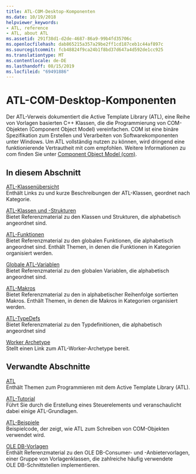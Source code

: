 ```yaml
---
title: ATL-COM-Desktop-Komponenten
ms.date: 10/19/2018
helpviewer_keywords:
- ATL, reference
- ATL, about ATL
ms.assetid: 291f38d1-d2de-4687-86a9-99b4fd35706c
ms.openlocfilehash: dab865215a357a29be2ff1cd187ceb1c44af897c
ms.sourcegitcommit: fcb48824f9ca24b1f8bd37d647a4d592de1cc925
ms.translationtype: MT
ms.contentlocale: de-DE
ms.lasthandoff: 08/15/2019
ms.locfileid: "69491886"
---
```

# <a name="atl-com-desktop-components"></a>ATL-COM-Desktop-Komponenten

Der ATL-Verweis dokumentiert die Active Template Library (ATL), eine Reihe von Vorlagen basierten C++ Klassen, die die Programmierung von COM-Objekten (Component Object Model) vereinfachen. COM ist eine binäre Spezifikation zum Erstellen und Verarbeiten von Softwarekomponenten unter Windows. Um ATL vollständig nutzen zu können, wird dringend eine funktionierende Vertrautheit mit com empfohlen. Weitere Informationen zu com finden Sie unter [Component Object Model (com)](/windows/win32/com/component-object-model--com--portal).

## <a name="in-this-section"></a>In diesem Abschnitt

[ATL-Klassenübersicht](../atl/atl-class-overview.md)<br/>
Enthält Links zu und kurze Beschreibungen der ATL-Klassen, geordnet nach Kategorie.

[ATL-Klassen und -Strukturen](../atl/reference/atl-classes.md)<br/>
Bietet Referenzmaterial zu den Klassen und Strukturen, die alphabetisch angeordnet sind.

[ATL-Funktionen](../atl/reference/atl-functions.md)<br/>
Bietet Referenzmaterial zu den globalen Funktionen, die alphabetisch angeordnet sind. Enthält Themen, in denen die Funktionen in Kategorien organisiert werden.

[Globale ATL-Variablen](../atl/reference/atl-global-variables.md)<br/>
Bietet Referenzmaterial zu den globalen Variablen, die alphabetisch angeordnet sind.

[ATL-Makros](../atl/reference/atl-macros.md)<br/>
Bietet Referenzmaterial zu den in alphabetischer Reihenfolge sortierten Makros. Enthält Themen, in denen die Makros in Kategorien organisiert werden.

[ATL-TypeDefs](../atl/reference/atl-typedefs.md)<br/>
Bietet Referenzmaterial zu den Typdefinitionen, die alphabetisch angeordnet sind

[Worker Archetype](../atl/reference/worker-archetype.md)<br/>
Stellt einen Link zum ATL-Worker-Archetype bereit.

## <a name="related-sections"></a>Verwandte Abschnitte

[ATL](../atl/active-template-library-atl-concepts.md)<br/>
Enthält Themen zum Programmieren mit dem Active Template Library (ATL).

[ATL-Tutorial](../atl/active-template-library-atl-tutorial.md)<br/>
Führt Sie durch die Erstellung eines Steuerelements und veranschaulicht dabei einige ATL-Grundlagen.

[ATL-Beispiele](../overview/visual-cpp-samples.md)<br/>
Beispielcode, der zeigt, wie ATL zum Schreiben von COM-Objekten verwendet wird.

[OLE DB-Vorlagen](../data/oledb/ole-db-templates.md)<br/>
Enthält Referenzmaterial zu den OLE DB-Consumer- und -Anbietervorlagen, einer Gruppe von Vorlagenklassen, die zahlreiche häufig verwendete OLE DB-Schnittstellen implementieren.
